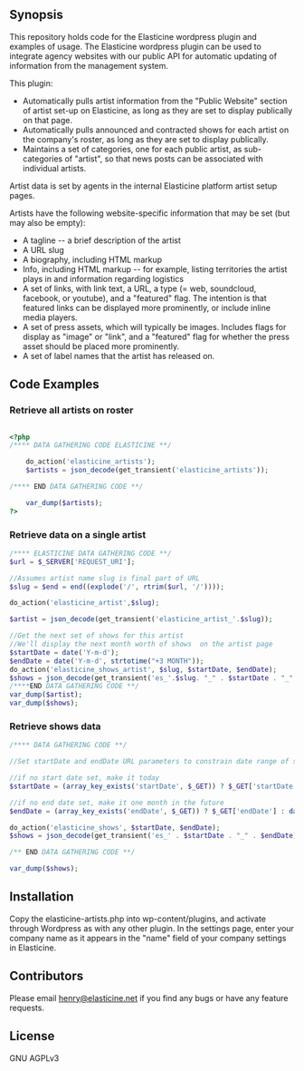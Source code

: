 ## Synopsis

This repository holds code for the Elasticine wordpress plugin and examples of usage. The Elasticine wordpress plugin can be used to integrate agency websites with our public API for automatic updating of information from the management system. 

This plugin:
* Automatically pulls artist information from the "Public Website" section of artist set-up on Elasticine, as long as they are set to display publically on that page. 
* Automatically pulls announced and contracted shows for each artist on the company's roster, as long as they are set to display publically. 
* Maintains a set of categories, one for each public artist, as sub-categories of "artist", so that news posts can be associated with individual artists. 

Artist data is set by agents in the internal Elasticine platform artist setup pages. 

Artists have the following website-specific information that may be set (but may also be empty):
* A tagline -- a brief description of the artist
* A URL slug
* A biography, including HTML markup
* Info, including HTML markup -- for example, listing territories the artist plays in and information regarding logistics
* A set of links, with link text, a URL, a type (= web, soundcloud, facebook, or youtube), and a "featured" flag. The intention is that featured links can be displayed more prominently, or include inline media players. 
* A set of press assets, which will typically be images. Includes flags for display as "image" or "link", and a "featured" flag for whether the press asset should be placed more prominently. 
* A set of label names that the artist has released on. 

## Code Examples

### Retrieve all artists on roster
```php

<?php 
/**** DATA GATHERING CODE ELASTICINE **/

	do_action('elasticine_artists');
	$artists = json_decode(get_transient('elasticine_artists'));

/**** END DATA GATHERING CODE **/ 

	var_dump($artists);
?>

```

### Retrieve data on a single artist

```php
/**** ELASTICINE DATA GATHERING CODE **/
$url = $_SERVER['REQUEST_URI'];

//Assumes artist name slug is final part of URL
$slug = $end = end((explode('/', rtrim($url, '/'))));

do_action('elasticine_artist',$slug);

$artist = json_decode(get_transient('elasticine_artist_'.$slug));

//Get the next set of shows for this artist
//We'll display the next month worth of shows  on the artist page
$startDate = date('Y-m-d');
$endDate = date('Y-m-d', strtotime("+3 MONTH"));
do_action('elasticine_shows_artist', $slug, $startDate, $endDate);
$shows = json_decode(get_transient('es_'.$slug. "_" . $startDate . "_" . $endDate));
/****END DATA GATHERING CODE **/
var_dump($artist);
var_dump($shows);
```

### Retrieve shows data

```php
/**** DATA GATHERING CODE **/

//Set startDate and endDate URL parameters to constrain date range of shows, using format Y-m-d. 

//if no start date set, make it today
$startDate = (array_key_exists('startDate', $_GET)) ? $_GET['startDate'] : date('Y-m-d');

//if no end date set, make it one month in the future
$endDate = (array_key_exists('endDate', $_GET)) ? $_GET['endDate'] : date('Y-m-d', strtotime("+3 MONTH"));

do_action('elasticine_shows', $startDate, $endDate);
$shows = json_decode(get_transient('es_' . $startDate . "_" . $endDate));

/** END DATA GATHERING CODE **/

var_dump($shows);
```

## Installation

Copy the elasticine-artists.php into wp-content/plugins, and activate through Wordpress as with any other plugin. In the settings page, enter your company name as it appears in the "name" field of your company settings in Elasticine. 

## Contributors

Please email henry@elasticine.net if you find any bugs or have any feature requests. 

## License

GNU AGPLv3
